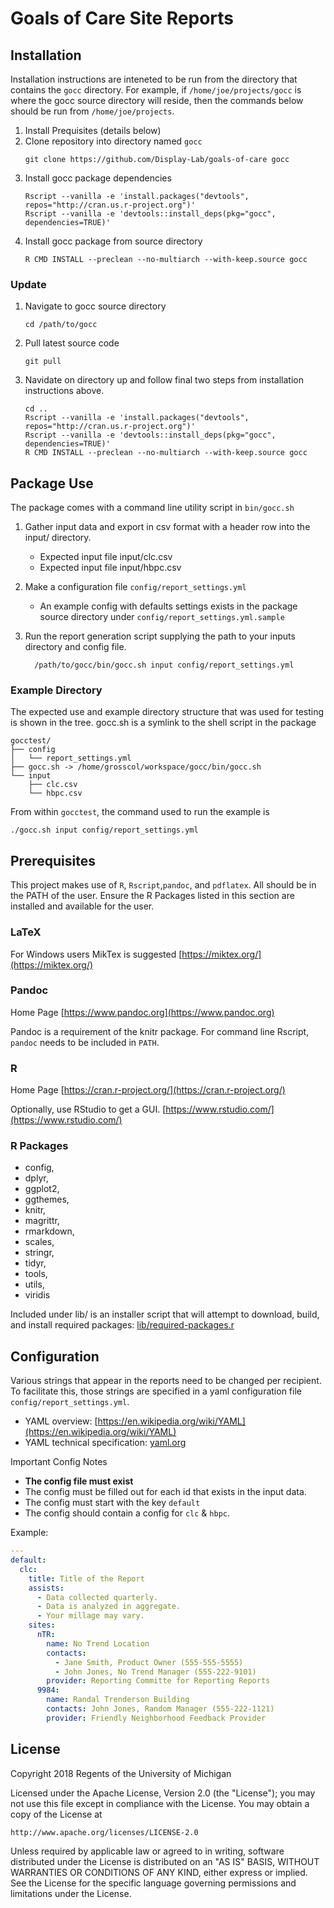 # Goals of Care Site Reports

## Installation
Installation instructions are inteneted to be run from the directory that contains the `gocc` directory.
For example, if `/home/joe/projects/gocc` is where the gocc source directory will reside, then the commands below should be run from `/home/joe/projects`.

1. Install Prequisites (details below)
1. Clone repository into directory named `gocc`
    ```console
    git clone https://github.com/Display-Lab/goals-of-care gocc
    ```
1. Install gocc package dependencies
    ```console
    Rscript --vanilla -e 'install.packages("devtools", repos="http://cran.us.r-project.org")'
    Rscript --vanilla -e 'devtools::install_deps(pkg="gocc", dependencies=TRUE)'
    ```
1. Install gocc package from source directory
    ```console
    R CMD INSTALL --preclean --no-multiarch --with-keep.source gocc
    ```
### Update
1. Navigate to gocc source directory
    ```console
    cd /path/to/gocc
    ```
1. Pull latest source code
    ```console
    git pull
    ```
1. Navidate on directory up and follow final two steps from installation instructions above.
    ```console
    cd ..
    Rscript --vanilla -e 'install.packages("devtools", repos="http://cran.us.r-project.org")'
    Rscript --vanilla -e 'devtools::install_deps(pkg="gocc", dependencies=TRUE)'
    R CMD INSTALL --preclean --no-multiarch --with-keep.source gocc
    ```


## Package Use
The package comes with a command line utility script in `bin/gocc.sh`
1. Gather input data and export in csv format with a header row into the input/ directory.
    - Expected input file input/clc.csv
    - Expected input file input/hbpc.csv

1. Make a configuration file `config/report_settings.yml`
    - An example config with defaults settings exists in the package source directory under `config/report_settings.yml.sample`

1. Run the report generation script supplying the path to your inputs directory and config file.
    ```console
      /path/to/gocc/bin/gocc.sh input config/report_settings.yml
    ```

### Example Directory
The expected use and example directory structure that was used for testing is shown in the tree.
gocc.sh is a symlink to the shell script in the package
```
gocctest/
├── config
│   └── report_settings.yml
├── gocc.sh -> /home/grosscol/workspace/gocc/bin/gocc.sh
└── input
    ├── clc.csv
    └── hbpc.csv
```
From within `gocctest`, the command used to run the example is
```console
./gocc.sh input config/report_settings.yml
```

## Prerequisites
This project makes use of `R`, `Rscript`,`pandoc`, and `pdflatex`.
All should be in the PATH of the user. 
Ensure the R Packages listed in this section are installed and available for the user. 

### LaTeX
For Windows users MikTex is suggested [https://miktex.org/](https://miktex.org/)

### Pandoc
Home Page [https://www.pandoc.org](https://www.pandoc.org)

Pandoc is a requirement of the knitr package.  For command line Rscript, `pandoc` needs to be included in `PATH`.

### R
Home Page [https://cran.r-project.org/](https://cran.r-project.org/)

Optionally, use RStudio to get a GUI. [https://www.rstudio.com/](https://www.rstudio.com/)

### R Packages
- config,
- dplyr,
- ggplot2,
- ggthemes,
- knitr,
- magrittr,
- rmarkdown,
- scales,
- stringr,
- tidyr,
- tools,
- utils,
- viridis

Included under lib/ is an installer script that will attempt to download, build, and install required packages: [lib/required-packages.r](lib/required-packages.r)

## Configuration
Various strings that appear in the reports need to be changed per recipient.
To facilitate this, those strings are specified in a yaml configuration file `config/report_settings.yml`.
- YAML overview: [https://en.wikipedia.org/wiki/YAML](https://en.wikipedia.org/wiki/YAML)
- YAML technical specification: [yaml.org](yaml.org)

Important Config Notes
- **The config file must exist**
- The config must be filled out for each id that exists in the input data.
- The config must start with the key `default`
- The config should contain a config for `clc` & `hbpc`.

Example:

```yaml
---
default:
  clc:
    title: Title of the Report
    assists:
      - Data collected quarterly.
      - Data is analyzed in aggregate.
      - Your millage may vary.
    sites:
      nTR:
        name: No Trend Location
        contacts:
          - Jane Smith, Product Owner (555-555-5555)
          - John Jones, No Trend Manager (555-222-9101)
        provider: Reporting Committe for Reporting Reports
      9984: 
        name: Randal Trenderson Building
        contacts: John Jones, Random Manager (555-222-1121)
        provider: Friendly Neighborhood Feedback Provider
```

## License
Copyright 2018 Regents of the University of Michigan

Licensed under the Apache License, Version 2.0 (the "License");
you may not use this file except in compliance with the License.
You may obtain a copy of the License at

    http://www.apache.org/licenses/LICENSE-2.0

Unless required by applicable law or agreed to in writing, software
distributed under the License is distributed on an "AS IS" BASIS,
WITHOUT WARRANTIES OR CONDITIONS OF ANY KIND, either express or implied.
See the License for the specific language governing permissions and
limitations under the License.
